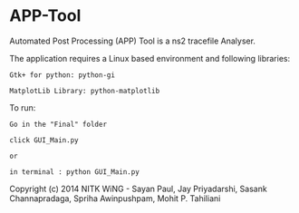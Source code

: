 APP-Tool
========

Automated Post Processing (APP) Tool is a ns2 tracefile Analyser.  

The application requires a Linux based environment and following libraries:

	Gtk+ for python: python-gi
	
	MatplotLib Library: python-matplotlib

To run:
	
	Go in the "Final" folder

	click GUI_Main.py
	
	or
	
	in terminal : python GUI_Main.py
	
	
Copyright (c) 2014 NITK WiNG - Sayan Paul, Jay Priyadarshi, Sasank Channapradaga, Spriha Awinpushpam, Mohit P. Tahiliani

